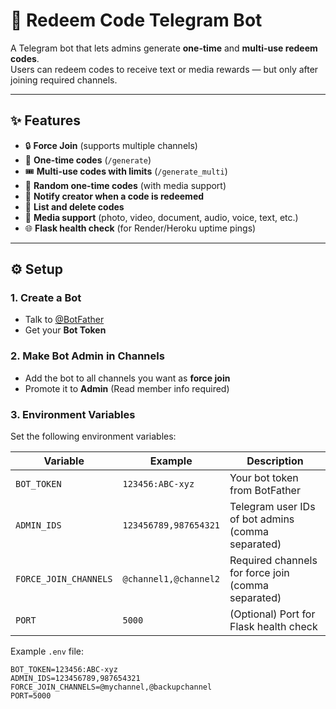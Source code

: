 # 🎁 Redeem Code Telegram Bot  

A Telegram bot that lets admins generate **one-time** and **multi-use redeem codes**.  
Users can redeem codes to receive text or media rewards — but only after joining required channels.  

---

## ✨ Features  

- 🔒 **Force Join** (supports multiple channels)  
- 🎫 **One-time codes** (`/generate`)  
- 🎟 **Multi-use codes with limits** (`/generate_multi`)  
- 🎲 **Random one-time codes** (with media support)  
- 📩 **Notify creator when a code is redeemed**  
- 📜 **List and delete codes**  
- 🎥 **Media support** (photo, video, document, audio, voice, text, etc.)  
- 🌐 **Flask health check** (for Render/Heroku uptime pings)  

---

## ⚙️ Setup  

### 1. Create a Bot  
- Talk to [@BotFather](https://t.me/BotFather)  
- Get your **Bot Token**  

### 2. Make Bot Admin in Channels  
- Add the bot to all channels you want as **force join**  
- Promote it to **Admin** (Read member info required)  

### 3. Environment Variables  
Set the following environment variables:  

| Variable | Example | Description |
|----------|---------|-------------|
| `BOT_TOKEN` | `123456:ABC-xyz` | Your bot token from BotFather |
| `ADMIN_IDS` | `123456789,987654321` | Telegram user IDs of bot admins (comma separated) |
| `FORCE_JOIN_CHANNELS` | `@channel1,@channel2` | Required channels for force join (comma separated) |
| `PORT` | `5000` | (Optional) Port for Flask health check |

Example `.env` file:  
```env
BOT_TOKEN=123456:ABC-xyz
ADMIN_IDS=123456789,987654321
FORCE_JOIN_CHANNELS=@mychannel,@backupchannel
PORT=5000
